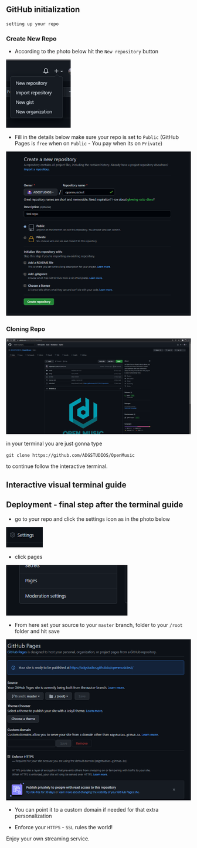 ## GitHub initialization
    setting up your repo

### Create New Repo

- According to the photo below hit the `New repository` button

![NewRepo](./static/linux/newrepo.png)


- Fill in the details below make sure your repo is set to `Public` (GitHub Pages is `free` when on `Public` - You pay when its on `Private`)

![NewRepo](./static/linux/createrepo.png)

### Cloning Repo

![NewRepo](./static/linux/repo.png)

in your terminal you are just gonna type 

`git clone https://github.com/ADGSTUDIOS/OpenMusic`

to continue follow the interactive terminal.

## Interactive visual terminal guide

<script id="asciicast-2l5gt49tnHFz6U2oAb0A93WnN" src="https://asciinema.org/a/2l5gt49tnHFz6U2oAb0A93WnN.js" async></script>

## Deployment - final step after the terminal guide

- go to your repo and click the settings icon as in the photo below

![NewRepo](./static/linux/settings.png)

- click pages

![NewRepo](./static/linux/pages.png)

-  From here set your source to your `master` branch, folder to your `/root` folder and hit save

![NewRepo](./static/linux/githubpages.png)

- You can point it to a custom domain if needed for that extra personalization 

- Enforce your `HTTPS` - `SSL` rules the world!

Enjoy your own streaming service.